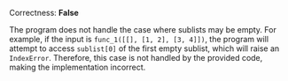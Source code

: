 Correctness: **False**

The program does not handle the case where sublists may be empty. For example, if the input is `func_1([[], [1, 2], [3, 4]])`, the program will attempt to access `sublist[0]` of the first empty sublist, which will raise an `IndexError`. Therefore, this case is not handled by the provided code, making the implementation incorrect.